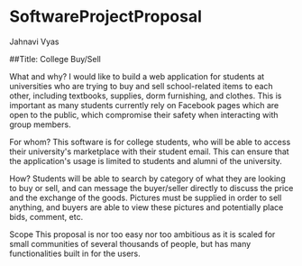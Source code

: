 # SoftwareProjectProposal

Jahnavi Vyas

##Title: College Buy/Sell

What and why? I would like to build a web application for students at universities who are trying to buy and sell school-related items to each other, including textbooks, supplies, dorm furnishing, and clothes. This is important as many students currently rely on Facebook pages which are open to the public, which compromise their safety when interacting with group members.

For whom? This software is for college students, who will be able to access their university's marketplace with their student email. This can ensure that the application's usage is limited to students and alumni of the university.

How? Students will be able to search by category of what they are looking to buy or sell, and can message the buyer/seller directly to discuss the price and the exchange of the goods. Pictures must be supplied in order to sell anything, and buyers are able to view these pictures and potentially place bids, comment, etc.

Scope This proposal is nor too easy nor too ambitious as it is scaled for small communities of several thousands of people, but has many functionalities built in for the users.
